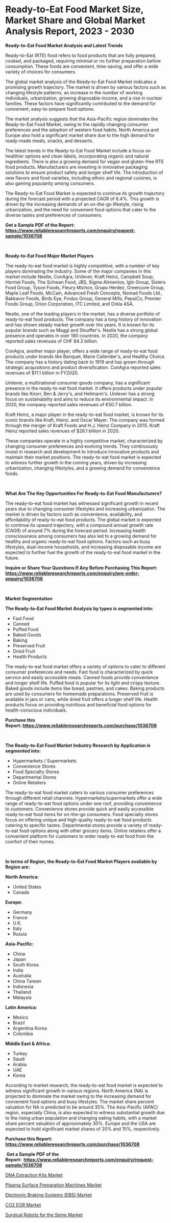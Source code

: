 <p><h1>Ready-to-Eat Food Market Size, Market Share and Global Market Analysis Report, 2023 - 2030</h1></p><p><strong>Ready-to-Eat Food Market Analysis and Latest Trends</strong></p>
<p><p>Ready-to-Eat (RTE) food refers to food products that are fully prepared, cooked, and packaged, requiring minimal or no further preparation before consumption. These foods are convenient, time-saving, and offer a wide variety of choices for consumers.</p><p>The global market analysis of the Ready-to-Eat Food Market indicates a promising growth trajectory. The market is driven by various factors such as changing lifestyle patterns, an increase in the number of working individuals, urbanization, growing disposable income, and a rise in nuclear families. These factors have significantly contributed to the demand for convenient, easy-to-prepare food options.</p><p>The market analysis suggests that the Asia-Pacific region dominates the Ready-to-Eat Food Market, owing to the rapidly changing consumer preferences and the adoption of western food habits. North America and Europe also hold a significant market share due to the high demand for ready-made meals, snacks, and desserts.</p><p>The latest trends in the Ready-to-Eat Food Market include a focus on healthier options and clean labels, incorporating organic and natural ingredients. There is also a growing demand for vegan and gluten-free RTE food products. Manufacturers are investing in innovative packaging solutions to ensure product safety and longer shelf life. The introduction of new flavors and food varieties, including ethnic and regional cuisines, is also gaining popularity among consumers.</p><p>The Ready-to-Eat Food Market is expected to continue its growth trajectory during the forecast period with a projected CAGR of 6.4%. This growth is driven by the increasing demands of an on-the-go lifestyle, rising urbanization, and the need for convenient food options that cater to the diverse tastes and preferences of consumers.</p></p>
<p><strong>Get a Sample PDF of the Report:&nbsp; <a href="https://www.reliableresearchreports.com/enquiry/request-sample/1036708">https://www.reliableresearchreports.com/enquiry/request-sample/1036708</a></strong></p>
<p>&nbsp;</p>
<p><strong>Ready-to-Eat Food Major Market Players</strong></p>
<p><p>The ready-to-eat food market is highly competitive, with a number of key players dominating the industry. Some of the major companies in this market include Nestle, ConAgra, Unilever, Kraft Heinz, Campbell Soup, Hormel Foods, The Schwan Food, JBS, Sigma Alimentos, Iglo Group, Sisters Food Group, Tyson Foods, Fleury Michon, Grupo Herdez, Greencore Group, Maple Leaf Foods, McCain, Advanced Fresh Concepts, Nomad Foods Ltd., Bakkavor Foods, Birds Eye, Findus Group, General Mills, PepsiCo, Premier Foods Group, Orion Corporation, ITC Limited, and Orkla ASA.</p><p>Nestle, one of the leading players in the market, has a diverse portfolio of ready-to-eat food products. The company has a long history of innovation and has shown steady market growth over the years. It is known for its popular brands such as Maggi and Stouffer's. Nestle has a strong global presence and operates in over 190 countries. In 2020, the company reported sales revenues of CHF 84.3 billion.</p><p>ConAgra, another major player, offers a wide range of ready-to-eat food products under brands like Banquet, Marie Callender's, and Healthy Choice. The company has a history dating back to 1919 and has grown through strategic acquisitions and product diversification. ConAgra reported sales revenues of $11.1 billion in FY2020.</p><p>Unilever, a multinational consumer goods company, has a significant presence in the ready-to-eat food market. It offers products under popular brands like Knorr, Ben & Jerry's, and Hellmann's. Unilever has a strong focus on sustainability and aims to reduce its environmental impact. In 2020, the company reported sales revenues of €50.7 billion.</p><p>Kraft Heinz, a major player in the ready-to-eat food market, is known for its iconic brands like Kraft, Heinz, and Oscar Mayer. The company was formed through the merger of Kraft Foods and H.J. Heinz Company in 2015. Kraft Heinz reported sales revenues of $26.1 billion in 2020.</p><p>These companies operate in a highly competitive market, characterized by changing consumer preferences and evolving trends. They continuously invest in research and development to introduce innovative products and maintain their market positions. The ready-to-eat food market is expected to witness further growth in the coming years, driven by increasing urbanization, changing lifestyles, and a growing demand for convenience foods.</p></p>
<p>&nbsp;</p>
<p><strong>What Are The Key Opportunities For Ready-to-Eat Food Manufacturers?</strong></p>
<p><p>The ready-to-eat food market has witnessed significant growth in recent years due to changing consumer lifestyles and increasing urbanization. The market is driven by factors such as convenience, availability, and affordability of ready-to-eat food products. The global market is expected to continue its upward trajectory, with a compound annual growth rate (CAGR) of around 7% during the forecast period. Increasing health consciousness among consumers has also led to a growing demand for healthy and organic ready-to-eat food options. Factors such as busy lifestyles, dual-income households, and increasing disposable income are expected to further fuel the growth of the ready-to-eat food market in the future.</p></p>
<p><strong>Inquire or Share Your Questions If Any Before Purchasing This Report: <a href="https://www.reliableresearchreports.com/enquiry/pre-order-enquiry/1036708">https://www.reliableresearchreports.com/enquiry/pre-order-enquiry/1036708</a></strong></p>
<p>&nbsp;</p>
<p><strong>Market Segmentation</strong></p>
<p><strong>The Ready-to-Eat Food Market Analysis by types is segmented into:</strong></p>
<p><ul><li>Fast Food</li><li>Canned</li><li>Puffed Food</li><li>Baked Goods</li><li>Baking</li><li>Preserved Fruit</li><li>Dried Fruit</li><li>Health Products</li></ul></p>
<p><p>The ready-to-eat food market offers a variety of options to cater to different consumer preferences and needs. Fast food is characterized by quick service and easily accessible meals. Canned foods provide convenience and longer shelf life. Puffed food is popular for its light and crispy texture. Baked goods include items like bread, pastries, and cakes. Baking products are used by consumers for homemade preparations. Preserved fruit is available in jars or cans, while dried fruit offers a longer shelf life. Health products focus on providing nutritious and beneficial food options for health-conscious individuals.</p></p>
<p><strong>Purchase this Report:&nbsp;<a href="https://www.reliableresearchreports.com/purchase/1036708">https://www.reliableresearchreports.com/purchase/1036708</a></strong></p>
<p>&nbsp;</p>
<p><strong>The Ready-to-Eat Food Market Industry Research by Application is segmented into:</strong></p>
<p><ul><li>Hypermarkets / Supermarkets</li><li>Convenience Stores</li><li>Food Specialty Stores</li><li>Departmental Stores</li><li>Online Retailers</li></ul></p>
<p><p>The ready-to-eat food market caters to various consumer preferences through different retail channels. Hypermarkets/supermarkets offer a wide range of ready-to-eat food options under one roof, providing convenience to customers. Convenience stores provide quick and easily accessible ready-to-eat food items for on-the-go consumers. Food specialty stores focus on offering unique and high-quality ready-to-eat food products catering to specific tastes. Departmental stores provide a variety of ready-to-eat food options along with other grocery items. Online retailers offer a convenient platform for customers to order ready-to-eat food from the comfort of their homes.</p></p>
<p>&nbsp;</p>
<p><strong>In terms of Region, the Ready-to-Eat Food Market Players available by Region are:</strong></p>
<p>
    <p> <strong> North America: </strong>
        <ul>
            <li>United States</li>
            <li>Canada</li>
        </ul>
        </p> 
    <p> <strong> Europe: </strong>
        <ul>
            <li>Germany</li>
            <li>France</li>
            <li>U.K.</li>
            <li>Italy</li>
            <li>Russia</li>
        </ul>
        </p> 
    <p> <strong> Asia-Pacific: </strong>
        <ul>
            <li>China</li>
            <li>Japan</li>
            <li>South Korea</li>
            <li>India</li>
            <li>Australia</li>
            <li>China Taiwan</li>
            <li>Indonesia</li>
            <li>Thailand</li>
            <li>Malaysia</li>
        </ul>
        </p> 
    <p> <strong> Latin America: </strong>
        <ul>
            <li>Mexico</li>
            <li>Brazil</li>
            <li>Argentina Korea</li>
            <li>Colombia</li>
        </ul>
        </p> 
    <p> <strong> Middle East & Africa: </strong>
        <ul>
            <li>Turkey</li>
            <li>Saudi</li>
            <li>Arabia</li>
            <li>UAE</li>
            <li>Korea</li>
        </ul>
    </p>
    </p>
<p><p>According to market research, the ready-to-eat food market is expected to witness significant growth in various regions. North America (NA) is projected to dominate the market owing to the increasing demand for convenient food options and busy lifestyles. The market share percent valuation for NA is predicted to be around 35%. The Asia-Pacific (APAC) region, especially China, is also expected to witness substantial growth due to the rising urban population and changing eating habits, with a market share percent valuation of approximately 30%. Europe and the USA are expected to hold significant market shares of 20% and 15%, respectively.</p></p>
<p><strong>Purchase this Report: <a href="https://www.reliableresearchreports.com/purchase/1036708">https://www.reliableresearchreports.com/purchase/1036708</a></strong></p>
<p>&nbsp;<strong>Get a Sample PDF of the Report:&nbsp;&nbsp;<a href="https://www.reliableresearchreports.com/enquiry/request-sample/1036708">https://www.reliableresearchreports.com/enquiry/request-sample/1036708</a></strong></p>
<p><strong></strong></p>
<p><p><a href="https://www.reportprime.com/dna-extraction-kits-r10856">DNA Extraction Kits Market</a></p><p><a href="https://issuu.com/reportprime-2/docs/plasma-surface-preparation-machines-market-size-20?fr=xKAE9_zU1NQ">Plasma Surface Preparation Machines Market</a></p><p><a href="https://issuu.com/reportprime-2/docs/electronic-braking-systems-ebs-market-size-2030.pp?fr=xKAE9_zU1NQ">Electronic Braking Systems (EBS) Market</a></p><p><a href="https://www.linkedin.com/pulse/co2-eor-market-research-report-provides-thorough-industry-u5jle/">CO2 EOR Market</a></p><p><a href="https://github.com/Chiragrp23/Market-Research-Report-List-1/blob/main/surgical-robots-for-the-spine-market.md">Surgical Robots for the Spine Market</a></p></p>